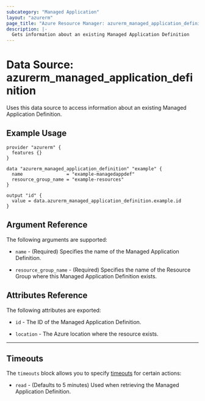 ```yaml
---
subcategory: "Managed Application"
layout: "azurerm"
page_title: "Azure Resource Manager: azurerm_managed_application_definition"
description: |-
  Gets information about an existing Managed Application Definition
---
```


# Data Source: azurerm_managed_application_definition

Uses this data source to access information about an existing Managed Application Definition.

## Example Usage

```hcl
provider "azurerm" {
  features {}
}

data "azurerm_managed_application_definition" "example" {
  name                = "example-managedappdef"
  resource_group_name = "example-resources"
}

output "id" {
  value = data.azurerm_managed_application_definition.example.id
}
```

## Argument Reference

The following arguments are supported:

* `name` - (Required) Specifies the name of the Managed Application Definition.

* `resource_group_name` - (Required) Specifies the name of the Resource Group where this Managed Application Definition exists.

## Attributes Reference

The following attributes are exported:

* `id` - The ID of the Managed Application Definition.

* `location` - The Azure location where the resource exists.

---

## Timeouts

The `timeouts` block allows you to specify [timeouts](https://www.terraform.io/docs/configuration/resources.html#timeouts) for certain actions:

* `read` - (Defaults to 5 minutes) Used when retrieving the Managed Application Definition.
